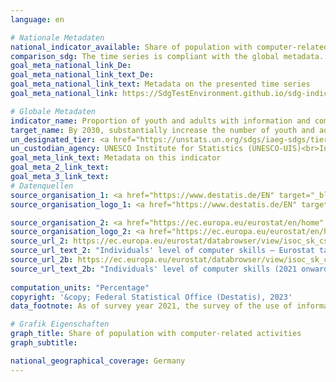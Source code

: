 ```yaml
---
language: en    

# Nationale Metadaten    
national_indicator_available: Share of population with computer-related activities    
comparison_sdg: The time series is compliant with the global metadata.    
goal_meta_national_link_De: 
goal_meta_national_link_text_De: 
goal_meta_national_link_text: Metadata on the presented time series
goal_meta_national_link: https://SdgTestEnvironment.github.io/sdg-indicators/public/Meta/4.4.1.pdf    

# Globale Metadaten    
indicator_name: Proportion of youth and adults with information and communications technology (ICT) skills, by type of skill    
target_name: By 2030, substantially increase the number of youth and adults who have relevant skills, including technical and vocational skills, for employment, decent jobs and entrepreneurship    
un_designated_tier: <a href="https://unstats.un.org/sdgs/iaeg-sdgs/tier-classification/" title="Click here for more information on the UN tier classification."  target="_blank">Tier II</a>    
un_custodian_agency: UNESCO Institute for Statistics (UNESCO-UIS)<br>International Telecommunication Union (ITU)    
goal_meta_link_text: Metadata on this indicator    
goal_meta_2_link_text:     
goal_meta_3_link_text:         
# Datenquellen
source_organisation_1: <a href="https://www.destatis.de/EN" target="_blank"> Federal Statistical Office (Destatis) </a>
source_organisation_logo_1: <a href="https://www.destatis.de/EN" target="_blank"><img src="https://g205sdgs.github.io/sdg-indicators/public/OrgImgEn/destatis.png" alt="Logo destatis" style="height:60px; width:148px"/></a>

source_organisation_2: <a href="https://ec.europa.eu/eurostat/en/home" target="_blank"> Statistical office of the European Union (Eurostat) </a>
source_organisation_logo_2: <a href="https://ec.europa.eu/eurostat/en/home" target="_blank"><img src="https://g205sdgs.github.io/sdg-indicators/public/OrgImgEn/eurostat.png" alt="Logo eurostat" style="height:60px; width:148px"/></a>
source_url_2: https://ec.europa.eu/eurostat/databrowser/view/isoc_sk_cskl_i/default/table?lang=en
source_url_text_2: "Individuals' level of computer skills – Eurostat table [isoc_sk_cskl_i]"
source_url_2b: https://ec.europa.eu/eurostat/databrowser/view/isoc_sk_cskl_i21/default/table?lang=en
source_url_text_2b: "Individuals' level of computer skills (2021 onwards) – Eurostat table [isoc_sk_cskl_i21]"
    
computation_units: "Percentage"    
copyright: '&copy; Federal Statistical Office (Destatis), 2023'    
data_footnote: As of survey year 2021, the survey of the use of information and communication technologies (ICT) in households has been integrated into the microcensus as a survey component. Due to the methodological changes involved, only limited comparisons are possible between the results for the survey year 2021 and those for preceding years (break in time series).    

# Grafik Eigenschaften    
graph_title: Share of population with computer-related activities
graph_subtitle:     

national_geographical_coverage: Germany    
---
```


<span></span>